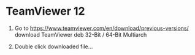 # TeamViewer 12


1. Go to https://www.teamviewer.com/en/download/previous-versions/
download TeamViewer deb 32-Bit / 64-Bit Multiarch

2. Double click downloaded file...